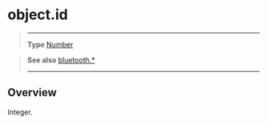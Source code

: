 # object.id

> --------------------- ------------------------------------------------------------------------------------------
> __Type__              [Number](https://docs.coronalabs.com/api/type/Number.html)


> __See also__          [bluetooth.*](/plugin/bluetooth.md)
> --------------------- ------------------------------------------------------------------------------------------

## Overview

Integer.